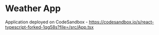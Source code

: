 # Weather App

Application deployed on CodeSandbox - https://codesandbox.io/s/react-typescript-forked-1qg58s?file=/src/App.tsx
